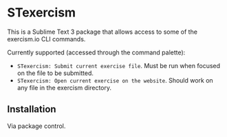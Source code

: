 # STexercism

This is a Sublime Text 3 package that allows access to some of the exercism.io CLI commands.

Currently supported (accessed through the command palette):
- `STexercism: Submit current exercise file`. Must be run when focused on the file to be submitted.
- `STexercism: Open current exercise on the website`. Should work on any file in the exercism directory.

## Installation

Via package control.